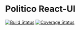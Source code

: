 # Politico React-UI

[![Build Status](https://travis-ci.com/despeauxz/politico-UI.svg?branch=develop)](https://travis-ci.com/despeauxz/politico-UI)
[![Coverage Status](https://coveralls.io/repos/github/despeauxz/politico-UI/badge.svg?branch=166566909-ft-login-client)](https://coveralls.io/github/despeauxz/politico-UI?branch=166566909-ft-login-client)
